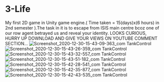 # 3-Life
My first 2D game in Unity game engine.( Time taken = 15(days)x(6 hours)  in 2nd semester ).The task in it is to escape from ISIS main centre bcoz one of our row agent betrayed us and reveal your identity.
LOOKS CURIOUS, HURRY UP DOWNLOAD AND GIVE YOUR VIEWS ON YOUTUBE COMMENT SECTION...
![Screenshot_2020-12-30-15-43-09-363_com TankControl](https://user-images.githubusercontent.com/72250606/103344969-1e6e9900-4ab6-11eb-935c-4ff931d09a96.png)
![Screenshot_2020-12-30-15-43-26-359_com TankControl](https://user-images.githubusercontent.com/72250606/103344998-30503c00-4ab6-11eb-8cbf-b06f7f4ff22d.png)
![Screenshot_2020-12-30-15-43-32-557_com TankControl](https://user-images.githubusercontent.com/72250606/103345002-35ad8680-4ab6-11eb-8d12-327933493c62.png)
![Screenshot_2020-12-30-15-43-51-182_com TankControl](https://user-images.githubusercontent.com/72250606/103345008-3b0ad100-4ab6-11eb-9b2a-ef61414d9416.png)
![Screenshot_2020-12-30-15-42-28-541_com TankControl](https://user-images.githubusercontent.com/72250606/103345015-4100b200-4ab6-11eb-8282-4ef2a323ae5a.png)
![Screenshot_2020-12-30-15-42-35-877_com TankControl](https://user-images.githubusercontent.com/72250606/103345018-4231df00-4ab6-11eb-9682-e81ae466d7b7.png)
![Screenshot_2020-12-30-15-42-43-535_com TankControl](https://user-images.githubusercontent.com/72250606/103345021-43630c00-4ab6-11eb-8deb-d19ec83ea23f.png)

